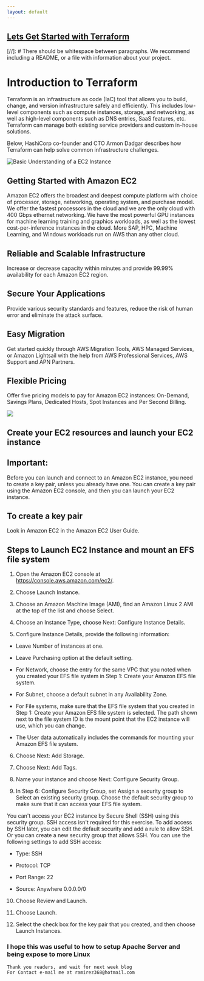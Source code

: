 ```yaml
---
layout: default
---
```



## [Lets Get Started with Terraform](https://www.youtube.com/watch?v=HmxkYNv1ksg)

[//]: #  There should be whitespace between paragraphs. We recommend including a README, or a file with information about your project.

# Introduction to Terraform
Terraform is an infrastructure as code (IaC) tool that allows you to build, change, and version infrastructure safely and efficiently. This includes low-level components such as compute instances, storage, and networking, as well as high-level components such as DNS entries, SaaS features, etc. Terraform can manage both existing service providers and custom in-house solutions.

Below, HashiCorp co-founder and CTO Armon Dadgar describes how Terraform can help solve common infrastructure challenges.


![Basic Understanding of a EC2 Instance](https://www.tutorialspoint.com/amazon_web_services/images/architecture.jpg)


## Getting Started with Amazon EC2
Amazon EC2 offers the broadest and deepest compute platform with choice of processor, storage, networking, operating system, and purchase model. We offer the fastest processors in the cloud and we are the only cloud with 400 Gbps ethernet networking. We have the most powerful GPU instances for machine learning training and graphics workloads, as well as the lowest cost-per-inference instances in the cloud. More SAP, HPC, Machine Learning, and Windows workloads run on AWS than any other cloud.

## Reliable and Scalable Infrastructure
Increase or decrease capacity within minutes and provide 99.99% availability for each Amazon EC2 region.

## Secure Your Applications
Provide various security standards and features, reduce the risk of human error and eliminate the attack surface.

## Easy Migration
Get started quickly through AWS Migration Tools, AWS Managed Services, or Amazon Lightsail with the help from AWS Professional Services, AWS Support and APN Partners.

## Flexible Pricing
Offer five pricing models to pay for Amazon EC2 instances: On-Demand, Savings Plans, Dedicated Hosts, Spot Instances and Per Second Billing.

![ ](https://i1.wp.com/cloudkatha.com/wp-content/uploads/2021/08/AWS-EC2-Instance-Purchasing-Options-All-You-Need-to-Know-Featured.png?w=1023&ssl=1)

## Create your EC2 resources and launch your EC2 instance

## Important: 
Before you can launch and connect to an Amazon EC2 instance, you need to create a key pair, unless you already have one. You can create a key pair using the Amazon EC2 console, and then you can launch your EC2 instance.

## To create a key pair
Look in Amazon EC2 in the Amazon EC2 User Guide.

## Steps to Launch EC2 Instance and mount an EFS file system


1. Open the Amazon EC2 console at https://console.aws.amazon.com/ec2/.

2. Choose Launch Instance.

3. Choose an Amazon Machine Image (AMI), find an Amazon Linux 2 AMI at the top of the list and choose Select.

4. Choose an Instance Type, choose Next: Configure Instance Details.

5. Configure Instance Details, provide the following information:

* Leave Number of instances at one.

* Leave Purchasing option at the default setting.

* For Network, choose the entry for the same VPC that you noted when you created your EFS file system in Step 1: Create your Amazon EFS file system.

* For Subnet, choose a default subnet in any Availability Zone.

* For File systems, make sure that the EFS file system that you created in Step 1: Create your Amazon EFS file system is selected. The path shown next to the file system ID is the mount point that the EC2 instance will use, which you can change.

* The User data automatically includes the commands for mounting your Amazon EFS file system.

6. Choose Next: Add Storage.

7. Choose Next: Add Tags.

8. Name your instance and choose Next: Configure Security Group.

9. In Step 6: Configure Security Group, set Assign a security group to Select an existing security group. Choose the default security group to make sure that it can access your EFS file system.

You can't access your EC2 instance by Secure Shell (SSH) using this security group. SSH access isn't required for this exercise. To add access by SSH later, you can edit the default security and add a rule to allow SSH. Or you can create a new security group that allows SSH. You can use the following settings to add SSH access:

* Type: SSH

* Protocol: TCP

* Port Range: 22

* Source: Anywhere 0.0.0.0/0

10. Choose Review and Launch.

11. Choose Launch.

12. Select the check box for the key pair that you created, and then choose Launch Instances.



### I hope this was useful to how to setup Apache Server and being expose to more Linux


```
Thank you readers, and wait for next week blog
For Contact e-mail me at ramirez368@hotmail.com

```
